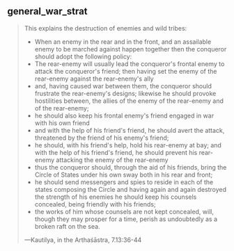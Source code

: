 ## general_war_strat

> This explains the destruction of enemies and wild tribes:
> 
> - When an enemy in the rear and in the front, and an assailable enemy to be marched against happen together then the conqueror should adopt the following policy:
> - The rear-enemy will usually lead the conqueror's frontal enemy to attack the conqueror's friend; then having set the enemy of the rear-enemy against the rear-enemy's ally
> - and, having caused war between them, the conqueror should frustrate the rear-enemy's designs; likewise he should provoke hostilities between, the allies of the enemy of the rear-enemy and of the rear-enemy;
> - he should also keep his frontal enemy's friend engaged in war with his own friend
> - and with the help of his friend's friend, he should avert the attack, threatened by the friend of his enemy's friend;
> - he should, with his friend's help, hold his rear-enemy at bay; and with the help of his friend's friend, he should prevent his rear-enemy attacking the enemy of the rear-enemy
> - thus the conqueror should, through the aid of his friends, bring the Circle of States under his own sway both in his rear and front;
> - he should send messengers and spies to reside in each of the states composing the Circle and having again and again destroyed the strength of his enemies he should keep his counsels concealed, being friendly with his friends;
> - the works of him whose counsels are not kept concealed, will, though they may prosper for a time, perish as undoubtedly as a broken raft on the sea.
> 
> —Kautilya, in the Arthaśāstra, 7.13:36-44
